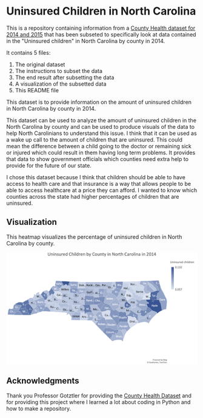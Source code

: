 # Uninsured Children in North Carolina 

This is a repository containing information from a [County Health dataset for 2014 and 2015](https://github.com/harpercs/english105_unit3/blob/main/CountyHealthData_2014-2015.csv) that has been subseted to specifically look at data contained in the "Uninsured children" in North Carolina by county in 2014.

It contains 5 files:
1. The original dataset
2. The instructions to subset the data
3. The end result after subsetting the data
4. A visualization of the subsetted data 
5. This README file

This dataset is to provide information on the amount of uninsured children in North Carolina by county in 2014.

This dataset can be used to analyze the amount of uninsured children in the North Carolina by county and can be used to produce visuals of the data to help North Carolinians to understand this issue. I think that it can be used as a wake up call to the amount of children that are uninsured. This could mean the difference between a child going to the doctor or remaining sick or injured which could result in them having long term problems. It provides that data to show government officials which counties need extra help to provide for the future of our state. 

I chose this dataset because I think that children should be able to have access to health care and that insurance is a way that allows people to be able to access healthcare at a price they can afford. I wanted to know which counties across the state had higher percentages of children that are uninsured. 


## Visualization 

This heatmap visualizes the percentage of uninsured children in North Carolina by county.

![ncmap](Uninsured_Children_Visualization.png)

## Acknowledgments 
Thank you Professor Gotztler for providing the [County Health Dataset](https://github.com/harpercs/english105_unit3/blob/main/CountyHealthData_2014-2015.csv) and for providing this project where I learned a lot about coding in Python and how to make a repository. 
